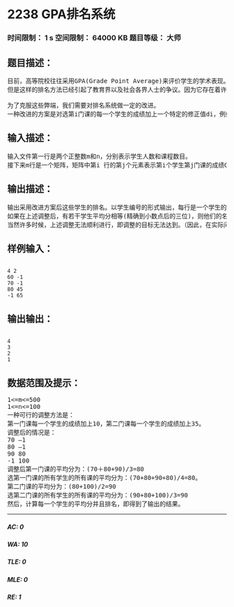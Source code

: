 # 2238 GPA排名系统   
### 时间限制： 1 s     空间限制： 64000 KB     题目等级： 大师  
## 题目描述：  

<pre>
目前，高等院校往往采用GPA(Grade Point Average)来评价学生的学术表现。传统的排名方式是求每一个学生的平均成绩，以平均成绩作为依据进行排名。
但是这样的排名方法已经引起了教育界以及社会各界人士的争议。因为它存在着许多弊端。对于不同的课程，选课学生的平均成绩会不同程度地受到课程的难易程度和老师的严厉程度的制约。因而这样的排名系统无形中就鼓励了学生选择一些比较容易的课程，因为这样可以事半功倍地获得较高的平均分。
 
为了克服这些弊端，我们需要对排名系统做一定的改进。
一种改进的方案是对选第i门课的每一个学生的成绩加上一个特定的修正值di，例如编号为j的学生该课的成绩Gij修改为G’ij=Gij+di。最终使得经过调整后，该课的平均分等于选该课的所有学生的所有课的平均分。对每一门课都做这样的调整，使得上述条件对所有课程都满足。这种调整方案一定程度地避免了传统排名系统的不公正。而你的任务正是根据一个大学某一个年级学生某学年的成绩，给出他们的排名。假设每一个学生都至少选一门课。
</pre>
  
  
## 输入描述：  

<pre>
输入文件第一行是两个正整数m和n，分别表示学生人数和课程数目。
接下来m行是一个矩阵，矩阵中第i 行的第j个元素表示第i个学生第j门课的成绩G(i,j)。输入的成绩是一个0到100之间的整数，如果该学生没有选这门课，那么G(i,j)＝-1。由于该方案的施行只是为了获得更加科学的排名，因此调整后的成绩的数值大小本身没有什么意义，因此调整后的成绩可以不是0－100之间的数。
</pre>
  
  
## 输出描述：  

<pre>
输出采用改进方案后这些学生的排名。以学生编号的形式输出，每行是一个学生的编号。
如果在上述调整后，有若干学生平均分相等(精确到小数点后的三位)，则他们的名次相同，按照任意顺序输出。
当然许多时候，上述调整无法顺利进行，即调整的目标无法达到。（因此，在实际问题中，我们往往在最小二乘意义下获得一种最接近目标的调整方案。）也有可能或者因调整不唯一而不能确定学生的名次。若以上两种情况发生，则输出“fail“
</pre>
  
  
## 样例输入：  

<pre><code>
4 2
60 -1
70 -1
80 45
-1 65
</code></pre>
  
  
## 输出输出：  

<pre><code>
4
3
2
1
</code></pre>
  
  
## 数据范围及提示：  

<pre>
1<=m<=500
1<=n<=100
一种可行的调整方法是：
第一门课每一个学生的成绩加上10，第二门课每一个学生的成绩加上35。
调整后的情况是：
70 –1
80 –1
90 80
-1 100
调整后第一门课的平均分为：(70＋80+90)/3=80
选第一门课的所有学生的所有课的平均分为：(70+80+90+80)/4=80。
第二门课的平均分为：(80+100)/2=90
选第二门课的所有学生的所有课的平均分为：(90+80+100)/3=90
然后，计算每一个学生的平均分并且排名，即得到了输出的结果。
</pre>
  
  
***  

##### AC: 0  
##### WA: 10  
##### TLE: 0  
##### MLE: 0  
##### RE: 1  
